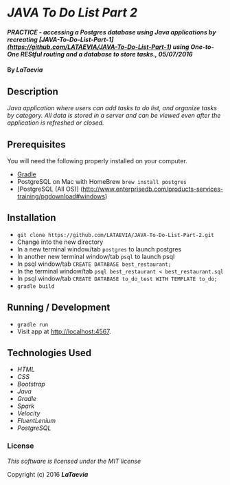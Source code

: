 # _JAVA To Do List Part 2_

#### _PRACTICE - accessing a Postgres database using Java applications by recreating [JAVA-To-Do-List-Part-1] (https://github.com/LATAEVIA/JAVA-To-Do-List-Part-1) using One-to-One REStful routing and a database to store tasks., 05/07/2016_

#### By _**LaTaevia**_

## Description

_Java application where users can add tasks to do list, and organize tasks by category. All data is stored in a server and can be viewed even after the application is refreshed or closed._

## Prerequisites

You will need the following properly installed on your computer.

* [Gradle](https://gradle.org/gradle-download/)
* PostgreSQL on Mac with HomeBrew `brew install postgres` 
* [PostgreSQL (All OS)] (http://www.enterprisedb.com/products-services-training/pgdownload#windows)

## Installation

* `git clone https://github.com/LATAEVIA/JAVA-To-Do-List-Part-2.git`
* Change into the new directory
* In a new terminal window/tab `postgres` to launch postgres
* In another new terminal window/tab `psql` to launch psql
* In psql window/tab `CREATE DATABASE best_restaurant;`
* In the terminal window/tab `psql best_restaurant < best_restaurant.sql`
* In psql window/tab `CREATE DATABASE to_do_test WITH TEMPLATE to_do;`
* `gradle build`

## Running / Development

* `gradle run`
* Visit app at [http://localhost:4567](http://localhost:4567).

## Technologies Used

* _HTML_
* _CSS_
* _Bootstrap_
* _Java_
* _Gradle_
* _Spark_
* _Velocity_
* _FluentLenium_
* _PostgreSQL_

### License

*This software is licensed under the MIT license*

Copyright (c) 2016 **_LaTaevia_**
